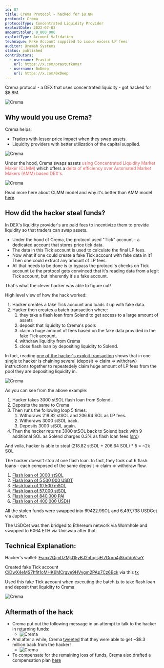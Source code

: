 ```yaml
---
id: 07
title: Crema Protocol - hacked for $8.8M
protocol: Crema
protocolType: Concentrated Liquidity Provider
exploitDate: 2022-07-03
amountStolen: 8_800_000
exploitType: Account Validation
technique: Fake Account supplied to issue excess LP fees
auditor: Bramah Systems
status: published
contributors:
  - username: Prastut
    url: https://x.com/prastutkumar
  - username: 0xDeep
    url: https://x.com/0xDeep
---
```


Crema protocol - a DEX that uses concentrated liquidity - got hacked for $8.8M.

![Crema](https://i.imgur.com/er3duwK.jpg "Crema")

## Why would you use Crema?

Crema helps:

- Traders with lesser price impact when they swap assets.
- Liquidity providers with better utilization of the capital supplied.

![Crema](https://i.imgur.com/SBiAgJu.jpg "Crema")

Under the hood, Crema swaps assets <span style="color:#e66363">using Concentrated Liquidity Market Maker (CLMM)</span> which offers a <span style="color:#e66363">delta of efficiency over Automated Market Makers (AMM) based DEX's.</span>

![Crema](https://i.imgur.com/Pgyqtcr.png "Crema")

Read more here about CLMM model and why it's better than AMM model [here](https://gitbook.crema.finance/product/concentrated-liquidity-market-maker-clmm).

## How did the hacker steal funds?

In DEX's liquidity provider's are paid fees to incentivize them to provide liquidity so that traders can swap assets.

- Under the hood of Crema, the protocol used "Tick" account - a dedicated account that stores price tick data.
- The data in this Tick account is used to calculate the final LP fees.
- Now what if one could create a fake Tick account with fake data in it? Then one could extract any amount of LP fees.
- All that needs to be done is to bypass the protocol's checks on Tick account i.e the protocol gets convinced that it's reading data from a legit Tick account, but inherently it's a fake account.

That's what the clever hacker was able to figure out!

High level view of how the hack worked:

1. Hacker creates a fake Tick account and loads it up with fake data.
2. Hacker then creates a batch transaction where:
   1. they take a flash loan from Solend to get access to a large amount of assets
   2. deposit that liquidity to Crema's pools
   3. claim a huge amount of fees based on the fake data provided in the fake Tick account.
   4. withdraw liquidity from Crema
   5. close flash loan by depositing liquidity to Solend.

In fact, reading [one of the hacker's exploit transaction](https://solscan.io/tx/4FaMTKqha9Uw6hvxg5TQc5W7vRDKxVkfPn5GDMThGYSj3tgyCYSzXzQsAsT3dXDY6yZ26iYieV6bcV7bFDkTZ83W) shows that in one single tx hacker is chaining several (deposit => claim => withdraw) instructions together to repeatedely claim huge amount of LP fees from the pool they are depositing liquidity in.

![Crema](https://i.imgur.com/im5IGol.png "Crema")

As you can see from the above example:

1. Hacker takes 3000 stSOL flash loan from Solend.
2. Deposits the same to Crema
3. Then runs the following loop 5 times:
   1. Withdraws 218.82 stSOL and 206.64 SOL as LP fees.
   2. Withdraws 3000 stSOL back.
   3. Deposits 3000 stSOL again.
4. Then the hacker returns 3000 stSOL back to Solend back with 9 additional SOL as Solend charges 0.3% as flash loan fees ([src](https://github.com/solendprotocol/solana-program-library/blob/5a53f75df4b6ce354e8274e5bee9e12af20ecae8/token-lending/cli/src/main.rs#L96))

And voila, hacker is able to steal (218.82 stSOL + 206.64 SOL) * 5 = ~2k SOL

The hacker doesn't stop at one flash loan. In fact, they took out 6 flash loans - each composed of the same deposit => claim => withdraw flow.

1. [Flash loan of 3000 stSOL](https://solscan.io/tx/4FaMTKqha9Uw6hvxg5TQc5W7vRDKxVkfPn5GDMThGYSj3tgyCYSzXzQsAsT3dXDY6yZ26iYieV6bcV7bFDkTZ83W)
2. [Flash loan of 5,500,000 USDT](https://solscan.io/tx/2TLDzCCFQ2LdApQBhnXBdbYF7ebTmBgZ8MtQFjYE29BbBxHdBgAmyikmK2s76xQRQErPmR8KsE9jLFnJbJHy3Mvn)
3. [Flash loan of 10,500 mSOL](https://solscan.io/tx/5iTy2smznuB2iQ9rgxP2YmEEGcv8bSvjqntiX8Vscxfr4Jakfnu5wZf1XJ86Xv79wwp1LeXCa6A9L9TLJ3TAoMhh)
4. [Flash loan of 57,000 stSOL](https://solscan.io/tx/4q5Hs4N2FS6BeuyvgHLCgH6bKzdnAvKuLm59kxSt4REafve2ZqDt7qxVRvWwWk3jQCyhGfKwWsJFeHueXJF5Hrs9)
5. [Flash loan of 840,000 PAI](https://solscan.io/tx/pit8jmLpxF2bsHTfeQngUM7sR6cvbwXynYnCUHUjybiKaLPKPcRbCFQeoK2pdtquvybSaqpvk4jHJ7GuAb9xn5u)
6. [Flash loan of 400,000 USDH](https://security.superteam.fun/hacks/crema-hack)

All the stolen funds were swapped into 69422.9SOL and 6,497,738 USDCet via Jupiter.

The USDCet was then bridged to Ethereum network via Wormhole and swapped to 6064 ETH via Uniswap after that.

## Technical Explanation:

Hacker's wallet: [Esmx2QjmDZMjJ15yBJ2nhqisjEt7Gqro4jSkofdoVsvY](https://solana.fm/address/Esmx2QjmDZMjJ15yBJ2nhqisjEt7Gqro4jSkofdoVsvY)

Created fake Tick account [CiDwX4eMS7hfit1oMHK6MCrgve9HVvgm2PAp7Cz6Bck](https://explorer.solana.com/address/CiDwX4eMS7hfit1oMHK6MCrgve9HVvgm2PAp7Cz6Bck) via this [tx](https://solana.fm/tx/JdorRBPfKNWnZNhWcjwc9Uz5yYaA15CVjT8kLM12tVUqZUu28CqtVEuJ5KpjWHJmVtL7j7sQVhPHHrByhNEKqej)

Used this fake Tick account when executing the batch [tx](https://solscan.io/tx/4FaMTKqha9Uw6hvxg5TQc5W7vRDKxVkfPn5GDMThGYSj3tgyCYSzXzQsAsT3dXDY6yZ26iYieV6bcV7bFDkTZ83W) to take flash loan and deposit that liquidity to Crema:

![Crema](https://i.imgur.com/bTouTKs.png "Crema")

## Aftermath of the hack

- Crema put out the following message in an attempt to talk to the hacker in returning funds:
  - ![Crema](https://i.imgur.com/KBp0wlZ.png "Crema")
- And after a while, Crema [tweeted](https://twitter.com/Crema_Finance/status/1544792330674135040) that they were able to get ~$8.3 million back from the hacker!
  - ![Crema](https://i.imgur.com/8siN3ij.png "Crema")
- To compensate for the remaining loss of funds, Crema also drafted a compensation plan [here](https://medium.com/@Crema.finance/the-compensation-plan-regarding-cremas-exploit-incident-62fb9ba4c4bc)